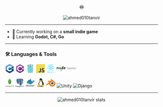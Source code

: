 <h3 align="center">♾️</h3>

<p align="center">
  <img src="https://komarev.com/ghpvc/?username=ahmed010tanvir&label=👻&color=0e75b6&style=flat" alt="ahmed010tanvir" />
</p>

---

- 🔭 Currently working on a **small indie game**  
- 🌱 Learning **Godot, C#, Go**

---

<h3 align="left">🛠 Languages & Tools</h3>

<p align="left">
  <img src="https://raw.githubusercontent.com/devicons/devicon/master/icons/cplusplus/cplusplus-original.svg" width="30" alt="C++" />
  <img src="https://raw.githubusercontent.com/devicons/devicon/master/icons/csharp/csharp-original.svg" width="30" alt="C#" />
  <img src="https://raw.githubusercontent.com/devicons/devicon/master/icons/go/go-original.svg" width="30" alt="Go" />
  <img src="https://raw.githubusercontent.com/devicons/devicon/master/icons/javascript/javascript-original.svg" width="30" alt="JavaScript" />
  <img src="https://raw.githubusercontent.com/devicons/devicon/master/icons/react/react-original-wordmark.svg" width="30" alt="React" />
  <img src="https://raw.githubusercontent.com/devicons/devicon/master/icons/nodejs/nodejs-original-wordmark.svg" width="30" alt="Node.js" />
  <img src="https://raw.githubusercontent.com/devicons/devicon/master/icons/express/express-original-wordmark.svg" width="30" alt="Express" />
</p>
<p align="left">
  <img src="https://raw.githubusercontent.com/devicons/devicon/master/icons/mongodb/mongodb-original-wordmark.svg" width="30" alt="MongoDB" />
  <img src="https://raw.githubusercontent.com/devicons/devicon/master/icons/postgresql/postgresql-original-wordmark.svg" width="30" alt="PostgreSQL" />
  <img src="https://raw.githubusercontent.com/devicons/devicon/master/icons/docker/docker-original-wordmark.svg" width="30" alt="Docker" />
  <img src="https://raw.githubusercontent.com/devicons/devicon/master/icons/linux/linux-original.svg" width="30" alt="Linux" />
  <img src="https://raw.githubusercontent.com/devicons/devicon/master/icons/blender/blender-original.svg" width="30" alt="Blender" />
  <img src="https://www.vectorlogo.zone/logos/unity3d/unity3d-icon.svg" width="30" alt="Unity" />
  <img src="https://cdn.worldvectorlogo.com/logos/django.svg" width="30" alt="Django" />
</p>

---

<p align="center">
  <img src="https://github-readme-stats.vercel.app/api?username=ahmed010tanvir&show_icons=true&theme=transparent&hide_border=true&bg_color=00000000&title_color=00ffe0&text_color=add8e6&icon_color=00ffe0&ring_color=00ffe0" alt="ahmed010tanvir stats" />
</p>
